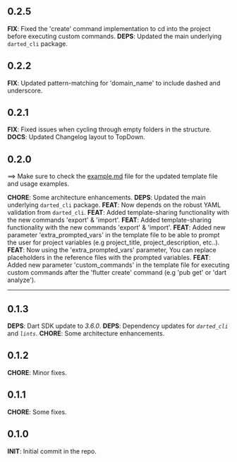 ## 0.2.5
**FIX**: Fixed the 'create' command implementation to cd into the project before executing custom commands.
**DEPS**: Updated the main underlying `darted_cli` package.

## 0.2.2
**FIX**: Updated pattern-matching for 'domain_name' to include dashed and underscore.

## 0.2.1
**FIX**: Fixed issues when cycling through empty folders in the structure.
**DOCS**: Updated Changelog layout to TopDown.

## 0.2.0
==> Make sure to check the [example.md](example\example.md) file for the updated template file and usage examples.

**CHORE**: Some architecture enhancements.
**DEPS**: Updated the main underlying `darted_cli` package.
**FEAT**: Now depends on the robust YAML validation from `darted_cli`.
**FEAT**: Added template-sharing functionality with the new commands 'export' & 'import'.
**FEAT**: Added template-sharing functionality with the new commands 'export' & 'import'.
**FEAT**: Added new parameter 'extra_prompted_vars' in the template file to be able to prompt the user for project variables (e.g project_title, project_description, etc..).
**FEAT**: Now using the 'extra_prompted_vars' parameter, You can replace placeholders in the reference files with the prompted variables.
**FEAT**: Added new parameter 'custom_commands' in the template file for executing custom commands after the 'flutter create' command (e.g 'pub get' or 'dart analyze').

----

## 0.1.3

**DEPS**: Dart SDK update to _3.6.0_.
**DEPS**: Dependency updates for _`darted_cli`_ and _`lints`_.
**CHORE**: Some architecture enhancements.

## 0.1.2

**CHORE**: Minor fixes.

## 0.1.1

**CHORE**: Some fixes.

## 0.1.0

**INIT**: Initial commit in the repo.

